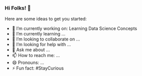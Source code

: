 ### Hi Folks! 👋



Here are some ideas to get you started:

- 🔭 I’m currently working on: Learning Data Science Concepts
- 🌱 I’m currently learning ...
- 👯 I’m looking to collaborate on ...
- 🤔 I’m looking for help with ...
- 💬 Ask me about ...
- 📫 How to reach me: ...
- 😄 Pronouns: ...
- ⚡ Fun fact: #StayCurious

